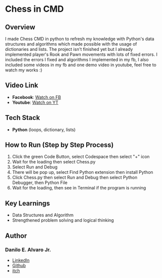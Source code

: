 # Chess in CMD
## Overview
I made Chess CMD in python to refresh my knowledge with Python's data structures and algorithms which made possible with the usage of dictionaries and lists.  The project isn't finished yet but I already implemented player's Rook and Pawn movements with lots of fixed errors. I included the errors I fixed and algorithms I implemented in my fb,
I also included some videos in my fb and one demo video in youtube, feel free to watch my works :)
## Video Link
- **Facebook**: [Watch on FB](https://www.facebook.com/share/v/15vUpnpj85/)
- **Youtube**: [Watch on YT](https://youtu.be/hBMgqCd68z8)
## Tech Stack
- **Python** (loops, dictionary, lists)
## How to Run (Step by Step Process)
1. Click the green Code Button, select Codespace then select "+" icon
2. Wait for the loading then select Chess.py
3. Select Run and Debug
4. There will be pop up, select Find Python extension then install Python
5. Click Chess.py then select Run and Debug then select Python Debugger, then Python File
6. Wait for the loading, then see in Terminal if the program is running
## Key Learnings
- Data Structures and Algorithm
- Strengthened problem solving and logical thinking
## Author
### Danilo E. Alvaro Jr.
- [LinkedIn](https://www.linkedin.com/in/danilo-alvaro-16b17534b/)
- [Github](https://github.com/Dan013577947)
- [itch](danilo031717.itch.io/)



